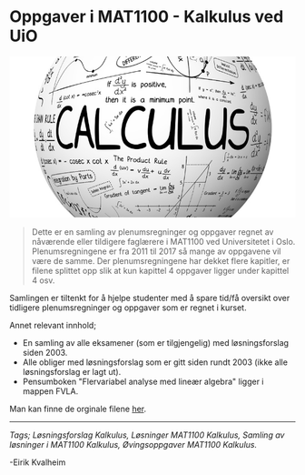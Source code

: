 # Oppgaver i MAT1100 - Kalkulus ved UiO
![](calculus2.jpg)
>Dette er en samling av plenumsregninger og oppgaver regnet av nåværende eller tildigere faglærere i MAT1100 ved Universitetet i Oslo. Plenumsregningene er fra 2011 til 2017 så mange av oppgavene vil være de samme. Der plenumsregningene har dekket flere kapitler, er filene splittet opp slik at kun kapittel 4 oppgaver ligger under kapittel 4 osv.

 Samlingen er tiltenkt for å hjelpe studenter med å spare tid/få oversikt over tidligere plenumsregninger og oppgaver som er regnet i kurset.

 Annet relevant innhold;
 - En samling av alle eksamener (som er tilgjengelig) med løsningsforslag siden 2003.
 - Alle obliger med løsningsforslag som er gitt siden rundt 2003 (ikke alle løsningsforslag er lagt ut).
 - Pensumboken "Flervariabel analyse med lineær algebra" ligger i mappen FVLA.

Man kan finne de orginale filene [her](http://www.uio.no/studier/emner/matnat/math/MAT1100/).
 ___

 *Tags; Løsningsforslag Kalkulus, Løsninger MAT1100 Kalkulus, Samling av løsninger i MAT1100 Kalkulus, Øvingsoppgaver MAT1100 Kalkulus.*

 -Eirik Kvalheim
